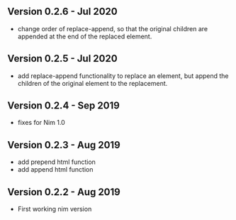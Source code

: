 ## Version 0.2.6 - Jul 2020

 * change order of replace-append, so that the original children are appended at the end of the replaced element.


## Version 0.2.5 - Jul 2020

 * add replace-append functionality to replace an element, but append the children of the original element to the replacement.


## Version 0.2.4 - Sep 2019

 * fixes for Nim 1.0


## Version 0.2.3 - Aug 2019

 * add prepend html function
 * add append html function


## Version 0.2.2 - Aug 2019

 * First working nim version